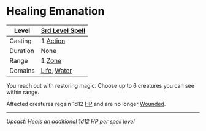 # Healing Emanation

| Level    | [3rd Level Spell](3rd%20Level%20Spells.md)                                     |
| -------- | ------------------------------------------------------------------------------ |
| Casting  | 1 [Action](../../../../Game%20Procedures/Core%20Procedures/Action.md)          |
| Duration | None                                                                           |
| Range    | 1 [Zone](../../../../Game%20Procedures/Core%20Procedures/Zone.md)              |
| Domains  | [Life](../../Spell%20Domains/Life.md), [Water](../../Spell%20Domains/Water.md) |

You reach out with restoring magic. Choose up to 6 creatures you can see within range.

Affected creatures regain 1d12 [HP](../../../../Player%20Characters/Derived%20Statistics/Hit%20Points.md) and are no longer [Wounded](../../../../Game%20Procedures/Conditions/Wounded.md).

---
*Upcast: Heals an additional 1d12 HP per spell level*
